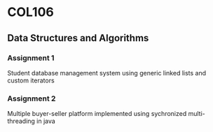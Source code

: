# COL106
## Data Structures and Algorithms
### Assignment 1
Student database management system using generic linked lists and custom iterators
### Assignment 2
Multiple buyer-seller platform implemented using sychronized multi-threading in java
